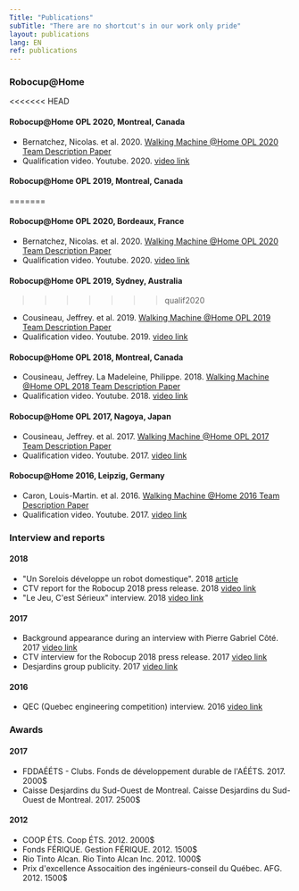 ```yaml
---
Title: "Publications"
subTitle: "There are no shortcut's in our work only pride"
layout: publications
lang: EN
ref: publications
---
```


### **Robocup@Home**


<<<<<<< HEAD
#### **Robocup@Home OPL 2020, Montreal, Canada**
  *  Bernatchez, Nicolas. et al. 2020. [Walking Machine @Home OPL 2020 Team Description Paper](https://github.com/WalkingMachine/wm_robocup_tdp/raw/tdp_2020/WalkingMachine_Robocup2020.pdf)
  *  Qualification video. Youtube. 2020. [video link](https://www.youtube.com/)

#### **Robocup@Home OPL 2019, Montreal, Canada**
=======
#### **Robocup@Home OPL 2020, Bordeaux, France**
  *  Bernatchez, Nicolas. et al. 2020. [Walking Machine @Home OPL 2020 Team Description Paper](https://github.com/WalkingMachine/wm_robocup_tdp/raw/tdp_2020/WalkingMachine_Robocup2020.pdf)
  *  Qualification video. Youtube. 2020. [video link](https://www.youtube.com/)

#### **Robocup@Home OPL 2019, Sydney, Australia**
>>>>>>> qualif2020
  *  Cousineau, Jeffrey. et al. 2019. [Walking Machine @Home OPL 2019 Team Description Paper](https://github.com/WalkingMachine/wm_robocup_tdp/raw/tdp_2019/WalkingMachine_Robocup2019.pdf)
  *  Qualification video. Youtube. 2019. [video link](https://www.youtube.com/watch?v=PWYqziwsogc)

#### **Robocup@Home OPL 2018, Montreal, Canada**
  *  Cousineau, Jeffrey. La Madeleine, Philippe. 2018. [Walking Machine @Home OPL 2018 Team Description Paper](https://github.com/WalkingMachine/wm_robocup_tdp/raw/tdp_2018/WalkingMachine_Robocup2018.pdf)
  *  Qualification video. Youtube. 2018. [video link](https://www.youtube.com/watch?v=T3Hh75KV6hw)

#### **Robocup@Home OPL 2017, Nagoya, Japan**
  *  Cousineau, Jeffrey. et al. 2017. [Walking Machine @Home OPL 2017 Team Description Paper](https://github.com/WalkingMachine/wm_robocup_tdp/raw/tdp_2017/WalkingMachine_Robocup2017.pdf)
  *  Qualification video. Youtube. 2017. [video link](https://www.youtube.com/watch?v=bBpCaCsV_H4)

#### **Robocup@Home 2016, Leipzig, Germany**
  *  Caron, Louis-Martin. et al. 2016. [Walking Machine @Home 2016 Team Description Paper](https://github.com/WalkingMachine/wm_robocup_tdp/raw/tdp_2016/TDP_WalkingMachine_Robocup%202016.pdf)
  *  Qualification video. Youtube. 2017. [video link](https://www.youtube.com/watch?v=x5hzugan50k)

### **Interview and reports**

#### **2018**  
  * "Un Sorelois développe un robot domestique". 2018 [article](https://www.les2rives.com/un-sorelois-developpe-un-robot-domestique/)
  * CTV report for the Robocup 2018 press release. 2018 [video link](https://www.facebook.com/WalkingMachine/videos/1602216663195630/)
  * "Le Jeu, C'est Sérieux" interview. 2018 [video link](https://www.facebook.com/JeuSerieux/videos/1574664819269801/)

#### **2017**
  * Background appearance during an interview with Pierre Gabriel Côté. 2017 [video link](https://www.facebook.com/WalkingMachine/videos/1474526352631329/)
  * CTV interview for the Robocup 2018 press release. 2017 [video link](https://www.facebook.com/WalkingMachine/videos/1393778970706068/)
  * Desjardins group publicity. 2017 [video link](https://www.facebook.com/Desjardinsgroup/videos/10154912967826810/)

#### **2016**
  * QEC (Quebec engineering competition) interview. 2016 [video link](https://www.youtube.com/watch?v=bQa0y4F1gYU)

### **Awards**

#### **2017**
  * FDDAÉÉTS - Clubs. Fonds de développement durable de l'AÉÉTS. 2017. 2000$ 
  * Caisse Desjardins du Sud-Ouest de Montreal. Caisse Desjardins du Sud-Ouest de Montreal. 2017. 2500$

#### **2012**
  * COOP ÉTS. Coop ÉTS. 2012. 2000$ 
  * Fonds FÉRIQUE. Gestion FÉRIQUE. 2012. 1500$
  * Rio Tinto Alcan. Rio Tinto Alcan Inc. 2012. 1000$
  * Prix d'excellence Assocaition des ingénieurs-conseil du Québec. AFG. 2012. 1500$
